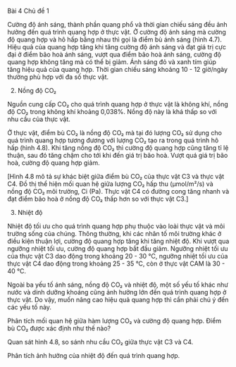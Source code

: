 Bài 4 Chủ đề 1

Cường độ ánh sáng, thành phần quang phổ và thời gian chiếu sáng đều ảnh hưởng đến quá trình quang hợp ở thực vật. Ở cường độ ánh sáng mà cường độ quang hợp và hô hấp bằng nhau thì gọi là điểm bù ánh sáng (hình 4.7). Hiệu quả của quang hợp tăng khi tăng cường độ ánh sáng và đạt giá trị cực đại ở điểm bão hoà ánh sáng, vượt qua điểm bão hoà ánh sáng, cường độ quang hợp không tăng mà có thể bị giảm. Ánh sáng đỏ và xanh tím giúp tăng hiệu quả của quang hợp. Thời gian chiếu sáng khoảng 10 - 12 giờ/ngày thường phù hợp với đa số thực vật.

2. Nồng độ CO₂

Nguồn cung cấp CO₂ cho quá trình quang hợp ở thực vật là không khí, nồng độ CO₂ trong không khí khoảng 0,038%. Nồng độ này là khá thấp so với nhu cầu của thực vật.

Ở thực vật, điểm bù CO₂ là nồng độ CO₂ mà tại đó lượng CO₂ sử dụng cho quá trình quang hợp tương đương với lượng CO₂ tạo ra trong quá trình hô hấp (hình 4.8). Khi tăng nồng độ CO₂ thì cường độ quang hợp cũng tăng tỉ lệ thuận, sau đó tăng chậm cho tới khi đến giá trị bão hoà. Vượt quá giá trị bão hoà, cường độ quang hợp giảm.

[Hình 4.8 mô tả sự khác biệt giữa điểm bù CO₂ của thực vật C3 và thực vật C4. Đồ thị thể hiện mối quan hệ giữa lượng CO₂ hấp thu (μmol/m²/s) và nồng độ CO₂ môi trường, Ci (Pa). Thực vật C4 có đường cong tăng nhanh và đạt điểm bão hoà ở nồng độ CO₂ thấp hơn so với thực vật C3.]

3. Nhiệt độ

Nhiệt độ tối ưu cho quá trình quang hợp phụ thuộc vào loài thực vật và môi trường sống của chúng. Thông thường, khi các nhân tố môi trường khác ở điều kiện thuận lợi, cường độ quang hợp tăng khi tăng nhiệt độ. Khi vượt qua ngưỡng nhiệt tối ưu, cường độ quang hợp bắt đầu giảm. Ngưỡng nhiệt tối ưu của thực vật C3 dao động trong khoảng 20 - 30 °C, ngưỡng nhiệt tối ưu của thực vật C4 dao động trong khoảng 25 - 35 °C, còn ở thực vật CAM là 30 - 40 °C.

Ngoài ba yếu tố ánh sáng, nồng độ CO₂ và nhiệt độ, một số yếu tố khác như nước và dinh dưỡng khoáng cũng ảnh hưởng lớn đến quá trình quang hợp ở thực vật. Do vậy, muốn nâng cao hiệu quả quang hợp thì cần phải chú ý đến các yếu tố này.

Phân tích mối quan hệ giữa hàm lượng CO₂ và cường độ quang hợp. Điểm bù CO₂ được xác định như thế nào?

Quan sát hình 4.8, so sánh nhu cầu CO₂ giữa thực vật C3 và C4.

Phân tích ảnh hưởng của nhiệt độ đến quá trình quang hợp.